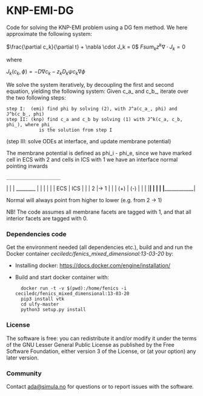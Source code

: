 # KNP-EMI-DG

Code for solving the KNP-EMI problem using a DG fem method.
We here approximate the following system:

$\frac{\partial c_k}{\partial t} + \nabla \cdot J_k = 0$
$F sum_k z^k \nabla \cdot J_k = 0$

where

$J_k(c_k, \phi) = - D \nabla c_k - z_k D_k \psi c_k \nabla \phi$

We solve the system iteratively, by decoupling the first and second
equation, yielding the following system: Given c_a_ and c_b_,
iterate over the two following steps:

    step I:  (emi) find phi by solving (2), with J^a(c_a_, phi) and J^b(c_b_, phi)
    step II: (knp) find c_a and c_b by solving (1) with J^k(c_a, c_b, phi_), where phi_
                is the solution from step I
   (step III: solve ODEs at interface, and update membrane potential)

The membrane potential is defined as phi_i - phi_e, since we have marked cell in
ECS with 2 and cells in ICS with 1 we have an interface normal pointing inwards

    ____________________
   |                    |
   |      ________      |
   |     |        |     |
   | ECS |   ICS  |     |
   |  2  |->  1   |     |
   | (+) |   (-)  |     |
   |     |________|     |
   |                    |
   |____________________|

Normal will always point from higher to lower (e.g. from 2 -> 1)

NB! The code assumes all membrane facets are tagged with 1, and that all interior
facets are tagged with 0.


### Dependencies code ###

Get the environment needed (all dependencies etc.), build and
and run the Docker container *ceciledc/fenics_mixed_dimensional:13-03-20* by:

* Installing docker: https://docs.docker.com/engine/installation/
* Build and start docker container with:

        docker run -t -v $(pwd):/home/fenics -i ceciledc/fenics_mixed_dimensional:13-03-20
        pip3 install vtk
        cd ulfy-master
        python3 setup.py install

### License ###

The software is free: you can redistribute it and/or modify it under the terms
of the GNU Lesser General Public License as published by the Free Software
Foundation, either version 3 of the License, or (at your option) any later
version.

### Community ###

Contact ada@simula.no for questions or to report issues with the software.
